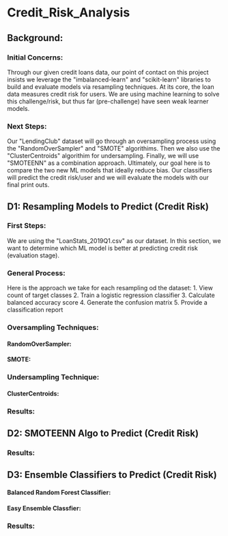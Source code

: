 # Credit_Risk_Analysis
## Background:
### Initial Concerns: 
Through our given credit loans data, our point of contact on this project insists we leverage the "imbalanced-learn" and "scikit-learn" libraries to build and evaluate models via resampling techniques. 
At its core, the loan data measures credit risk for users. We are using machine learning to solve this challenge/risk, but thus far (pre-challenge) have seen weak learner models. 
### Next Steps: 
Our "LendingClub" dataset will go through an oversampling process using the "RandomOverSampler" and "SMOTE" algorithims. Then we also use the "ClusterCentroids" algorithim for undersampling. 
Finally, we will use "SMOTEENN" as a combination approach. 
Ultimately, our goal here is to compare the two new ML models that ideally reduce bias. Our classifiers will predict the credit risk/user and we will evaluate the models with our final print outs. 
## D1: Resampling Models to Predict (Credit Risk)
### First Steps: 
We are using the "LoanStats_2019Q1.csv" as our dataset. In this section, we want to determine which ML model is better at predicting credit risk (evaluation stage).
### General Process:
Here is the approach we take for each resampling od the dataset:
    1. View count of target classes
    2. Train a logistic regression classifier
    3. Calculate balanced accuracy score
    4. Generate the confusion matrix 
    5. Provide a classification report
### Oversampling Techniques:
#### RandomOverSampler:
#### SMOTE: 
### Undersampling Technique: 
#### ClusterCentroids: 
### Results:
## D2: SMOTEENN Algo to Predict (Credit Risk) 
### Results:
## D3: Ensemble Classifiers to Predict (Credit Risk)
#### Balanced Random Forest Classifier:
#### Easy Ensemble Classfier: 
### Results: